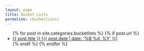 ```yaml
---
layout: page
title: Bucket Lists
permalink: /bucketlists/
---
```


<ul>
  {% for post in site.categories.bucketlists %}
    {% if post.url %}
      <li>
        <a href="{{ post.url }}" target="_blank">
          {{ post.title }} [{{ post.date | date: '%B %d, %Y' }}]
        </a>
      </li>
    {% endif %}
  {% endfor %}
</ul>
